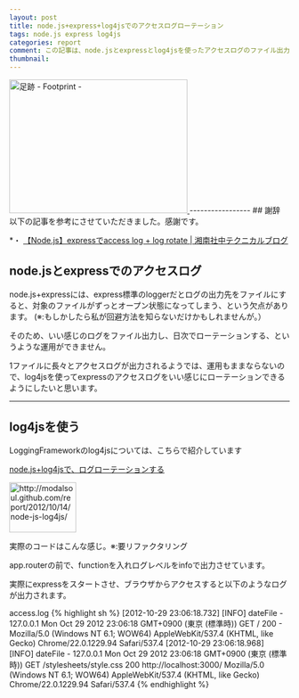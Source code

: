 ```yaml
---
layout: post
title: node.js+express+log4jsでのアクセスログローテーション
tags: node.js express log4js
categories: report
comment: この記事は、node.jsとexpressとlog4jsを使ったアクセスログのファイル出力とローテーションについてのメモ書きです。
thumbnail: 
---
```

<a href="http://www.flickr.com/photos/kuromatsunai/3024100752/" title="足跡 - Footprint - by kuromatsunai.info, on Flickr">
<img src="http://farm4.staticflickr.com/3272/3024100752_36c698bab8_n.jpg" width="320" height="240" alt="足跡 - Footprint -">
</a>
-----------------
## 謝辞
以下の記事を参考にさせていただきました。感謝です。


*・ [【Node.js】expressでaccess log + log rotate | 湘南社中テクニカルブログ](http://blog.shonanshachu.com/2012/10/nodejsexpressaccess-log-log-rotate.html)


## node.jsとexpressでのアクセスログ

node.js+expressには、express標準のloggerだとログの出力先をファイルにすると、対象のファイルがずっとオープン状態になってしまう、という欠点があります。
(※:もしかしたら私が回避方法を知らないだけかもしれませんが。）

そのため、いい感じのログをファイル出力し、日次でローテーションする、というような運用ができません。

1ファイルに長々とアクセスログが出力されるようでは、運用もままならないので、log4jsを使ってexpressのアクセスログをいい感じにローテーションできるようにしたいと思います。

<hr />

## log4jsを使う

LoggingFrameworkのlog4jsについては、こちらで紹介しています

[node.js+log4jsで、ログローテーションする](http://modalsoul.github.com/report/2012/10/14/node-js-log4js/)

<a href="http://modalsoul.github.com/report/2012/10/14/node-js-log4js/">
<img title="Now Capturing..." src="http://capture.heartrails.com/120x90/cool?http://modalsoul.github.com/report/2012/10/14/node-js-log4js/" alt="http://modalsoul.github.com/report/2012/10/14/node-js-log4js/" width="120" height="90" />
</a>


実際のコードはこんな感じ。※:要リファクタリング
<script src="https://gist.github.com/3973839.js">
</script>
app.routerの前で、functionを入れログレベルをinfoで出力させています。


実際にexpressをスタートさせ、ブラウザからアクセスすると以下のようなログが出力されます。

access.log
{% highlight sh %}
[2012-10-29 23:06:18.732] [INFO] dateFile - 127.0.0.1	Mon Oct 29 2012 23:06:18 GMT+0900 (東京 (標準時))	GET	/	200	-	Mozilla/5.0 (Windows NT 6.1; WOW64) AppleWebKit/537.4 (KHTML, like Gecko) Chrome/22.0.1229.94 Safari/537.4
[2012-10-29 23:06:18.968] [INFO] dateFile - 127.0.0.1	Mon Oct 29 2012 23:06:18 GMT+0900 (東京 (標準時))	GET	/stylesheets/style.css	200	http://localhost:3000/	Mozilla/5.0 (Windows NT 6.1; WOW64) AppleWebKit/537.4 (KHTML, like Gecko) Chrome/22.0.1229.94 Safari/537.4
{% endhighlight %}



